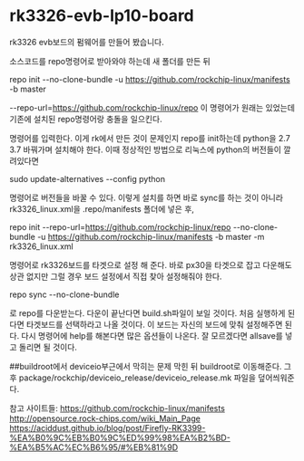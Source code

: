 # rk3326-evb-lp10-board
rk3326 evb보드의 펌웨어를 만들어 봤습니다.

소스코드를 repo명령어로 받아와야 하는데 새 폴더를 만든 뒤

repo init --no-clone-bundle -u https://github.com/rockchip-linux/manifests -b master
  
  --repo-url=https://github.com/rockchip-linux/repo
  이 명령어가 원래는 있었는데 기존에 설치된 repo명령어랑 충돌을 일으킨다.

명령어를 입력한다. 이게 rk에서 만든 것이 문제인지 repo를 init하는데 python을 2.7  3.7 바꿔가며 설치해야
한다. 이때 정상적인 방법으로 리눅스에 python의 버전들이 깔려있다면

sudo update-alternatives --config python

명령어로 버전들을 바꿀 수 있다.
이렇게 설치를 하면 바로 sync를 하는 것이 아니라 rk3326_linux.xml을 .repo/manifests 폴더에 넣은 후,

repo init --repo-url=https://github.com/rockchip-linux/repo --no-clone-bundle -u https://github.com/rockchip-linux/manifests -b master -m rk3326_linux.xml

명령어로 rk3326보드를 타겟으로 설정 해 준다.
바로 px30을 타겟으로 잡고 다운해도 상관 없지만 그럴 경우 보드 설정에서 직접 찾아 설정해줘야 한다.

repo sync --no-clone-bundle

로 repo를 다운받는다.
다운이 끝난다면 build.sh파일이 보일 것이다. 처음 실행하게 된다면 타겟보드를 선택하라고 나올 것이다.
이 보드는 자신의 보드에 맞춰 설정해주면 된다.
다시 명령어에 help를 해본다면 많은 옵션들이 나온다. 잘 모르겠다면 allsave를 넣고 돌리면 될 것이다.



##buildroot에서 deviceio부근에서 막히는 문제
막힌 뒤 buildroot로 이동해준다. 그 후
package/rockchip/deviceio_release/deviceio_release.mk
파일을 덮어씌워준다.


참고 사이트들:
https://github.com/rockchip-linux/manifests
http://opensource.rock-chips.com/wiki_Main_Page
https://aciddust.github.io/blog/post/Firefly-RK3399-%EA%B0%9C%EB%B0%9C%ED%99%98%EA%B2%BD-%EA%B5%AC%EC%B6%95/#%EB%81%9D
